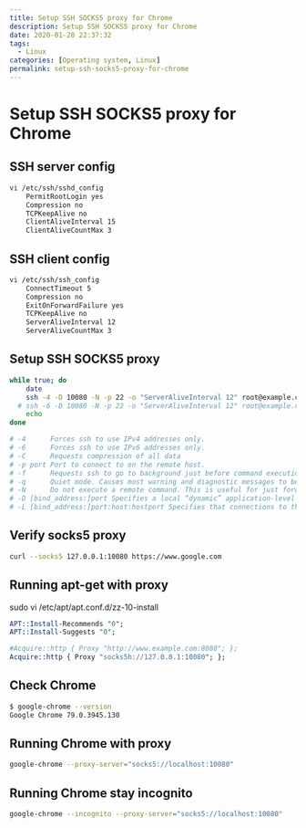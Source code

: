 ```yaml
---
title: Setup SSH SOCKS5 proxy for Chrome
description: Setup SSH SOCKS5 proxy for Chrome
date: 2020-01-28 22:37:32
tags:
  - Linux
categories: [Operating system, Linux]
permalink: setup-ssh-socks5-proxy-for-chrome
---
```


# Setup SSH SOCKS5 proxy for Chrome

## SSH server config

```bash
vi /etc/ssh/sshd_config
    PermitRootLogin yes
    Compression no
    TCPKeepAlive no
    ClientAliveInterval 15
    ClientAliveCountMax 3
```

## SSH client config

```bash
vi /etc/ssh/ssh_config
    ConnectTimeout 5
    Compression no
    ExitOnForwardFailure yes
    TCPKeepAlive no
    ServerAliveInterval 12
    ServerAliveCountMax 3
```

## Setup SSH SOCKS5 proxy

```bash
while true; do
    date
    ssh -4 -D 10080 -N -p 22 -o "ServerAliveInterval 12" root@example.com
  # ssh -6 -D 10080 -N -p 22 -o "ServerAliveInterval 12" root@example.com
    echo
done

# -4      Forces ssh to use IPv4 addresses only.
# -6      Forces ssh to use IPv6 addresses only.
# -C      Requests compression of all data
# -p port Port to connect to on the remote host.
# -f      Requests ssh to go to background just before command execution.
# -q      Quiet mode. Causes most warning and diagnostic messages to be suppressed.
# -N      Do not execute a remote command. This is useful for just forwarding ports.
# -D [bind_address:]port Specifies a local “dynamic” application-level port forwarding.
# -L [bind_address:]port:host:hostport Specifies that connections to the given local host are to be forwarded to the given host and hostport.
```

## Verify socks5 proxy

```bash
curl --socks5 127.0.0.1:10080 https://www.google.com
```

## Running apt-get with proxy

sudo vi /etc/apt/apt.conf.d/zz-10-install

```perl
APT::Install-Recommends "0";
APT::Install-Suggests "0";

#Acquire::http { Proxy "http://www.example.com:8080"; };
Acquire::http { Proxy "socks5h://127.0.0.1:10080"; };
```

## Check Chrome
```bash
$ google-chrome --version
Google Chrome 79.0.3945.130
```

## Running Chrome with proxy

```bash
google-chrome --proxy-server="socks5://localhost:10080"
```

## Running Chrome stay incognito

```bash
google-chrome --incognito --proxy-server="socks5://localhost:10080"
```

